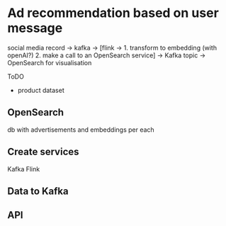 # Ad recommendation based on user message


social media record -> kafka -> [flink -> 1. transform to embedding (with openAI?) 2. make a call to an OpenSearch service] -> Kafka topic -> OpenSearch for visualisation


ToDO
- product dataset

## OpenSearch
db with advertisements and embeddings per each




## Create services
Kafka
Flink

## Data to Kafka


## API

